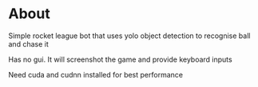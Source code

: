 # About
 Simple rocket league bot that uses yolo object detection to recognise ball and chase it

 Has no gui. It will screenshot the game and provide keyboard inputs

 Need cuda and cudnn installed for best performance
